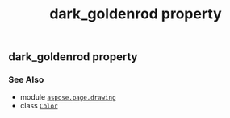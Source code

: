 ﻿---
title: dark_goldenrod property
second_title: Aspose.Page for Python via .NET API References
description: 
type: docs
weight: 360
url: /python-net/aspose.page.drawing/color/dark_goldenrod/
is_root: false
---

## dark_goldenrod property


### See Also
* module [`aspose.page.drawing`](../../)
* class [`Color`](/page/python-net/aspose.page.drawing/color)
